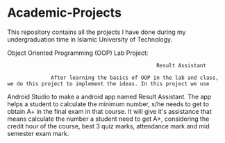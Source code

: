 # Academic-Projects
This repository contains all the projects I have done during my undergraduation time in Islamic University of Technology.

Object Oriented Programming (OOP) Lab Project:
            
                                                    Result Assistant
                                                    
                  After learning the basics of OOP in the lab and class, we do this project to implement the ideas. In this project we use 
Android Studio to make a android app named Result Assistant. The app helps a student to calculate the minimum number, s/he needs to get to 
obtain A+ in the final exam in that course. It will give it's assistance that means calculate the number a student need 
to get A+, considering the credit hour of the course, best 3 quiz marks, attendance mark and mid semester exam mark.
